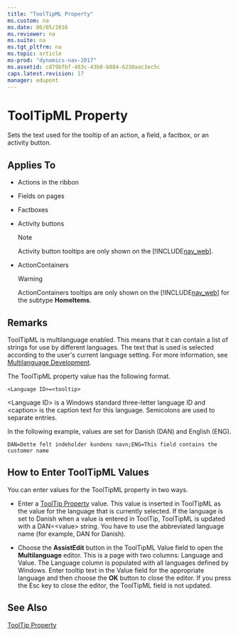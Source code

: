 ```yaml
---
title: "ToolTipML Property"
ms.custom: na
ms.date: 06/05/2016
ms.reviewer: na
ms.suite: na
ms.tgt_pltfrm: na
ms.topic: article
ms-prod: "dynamics-nav-2017"
ms.assetid: cd79bfbf-483c-43b0-b884-6230aac3ec5c
caps.latest.revision: 17
manager: edupont
---
```

# ToolTipML Property
Sets the text used for the tooltip of an action, a field, a factbox, or an activity button.  
  
## Applies To  
  
-   Actions in the ribbon  
  
-   Fields on pages  
  
-   Factboxes  
  
-   Activity buttons  
  
    > [!NOTE]  
    >  Activity button tooltips are only shown on the [!INCLUDE[nav_web](includes/nav_web_md.md)].  
  
-   ActionContainers  
  
    > [!WARNING]  
    >  ActionContainers tooltips are only shown on the [!INCLUDE[nav_web](includes/nav_web_md.md)] for the subtype **HomeItems**.  
  
## Remarks  
 ToolTipML is multilanguage enabled. This means that it can contain a list of strings for use by different languages. The text that is used is selected according to the user's current language setting. For more information, see [Multilanguage Development](Multilanguage-Development.md).  
  
 The ToolTipML property value has the following format.  
  
```  
<Language ID>=<tooltip>  
```  
  
 \<Language ID\> is a Windows standard three\-letter language ID and \<caption\> is the caption text for this language. Semicolons are used to separate entries.  
  
 In the following example, values are set for Danish \(DAN\) and English \(ENG\).  
  
```  
DAN=Dette felt indeholder kundens navn;ENG=This field contains the customer name  
```  
  
## How to Enter ToolTipML Values  
 You can enter values for the ToolTipML property in two ways.  
  
-   Enter a [ToolTip Property](ToolTip-Property.md) value. This value is inserted in ToolTipML as the value for the language that is currently selected. If the language is set to Danish when a value is entered in ToolTip, ToolTipML is updated with a DAN=\<value\> string. You have to use the abbreviated language name \(for example, DAN for Danish\).  
  
-   Choose the **AssistEdit** button in the ToolTipML Value field to open the **Multilanguage** editor. This is a page with two columns: Language and Value. The Language column is populated with all languages defined by Windows. Enter tooltip text in the Value field for the appropriate language and then choose the **OK** button to close the editor. If you press the Esc key to close the editor, the ToolTipML field is not updated.  
  
## See Also  
 [ToolTip Property](ToolTip-Property.md)